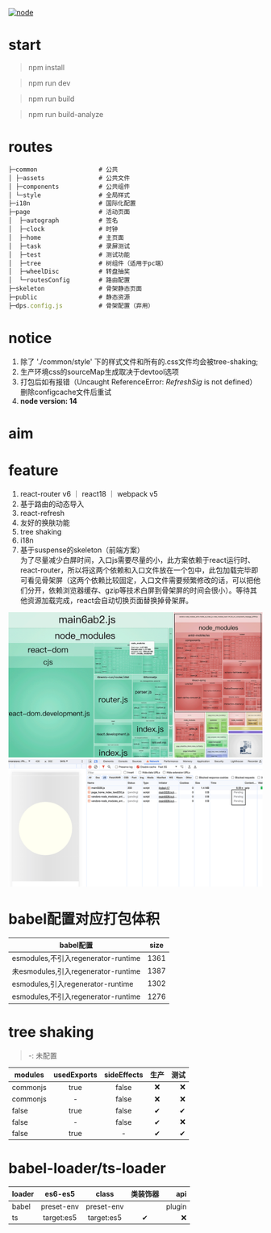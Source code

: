 [![node][node]][node-url]

# start
> npm install

> npm run dev

> npm run build

> npm run build-analyze

# routes
```javascript
├─common                 # 公共
│ ├─assets               # 公共文件
│ ├─components           # 公共组件
│ └─style                # 全局样式
├─i18n                   # 国际化配置
├─page                   # 活动页面
│  ├─autograph           # 签名
│  ├─clock               # 时钟
│  ├─home                # 主页面
│  ├─task                # 录屏测试
│  ├─test                # 测试功能
│  ├─tree                # 树组件（适用于pc端）
│  ├─wheelDisc           # 转盘抽奖
│  └─routesConfig        # 路由配置
├─skeleton               # 骨架静态页面
├─public                 # 静态资源
├─dps.config.js          # 骨架配置（弃用）
```

# notice
1. 除了 './common/style' 下的样式文件和所有的.css文件均会被tree-shaking;
2. 生产环境css的sourceMap生成取决于devtool选项
3. 打包后如有报错（Uncaught ReferenceError: $RefreshSig$ is not defined）删除configcache文件后重试
4. <b>node version: 14</b>

# aim

# feature
1. react-router v6 ｜ react18 ｜ webpack v5
2. 基于路由的动态导入
3. react-refresh
4. 友好的换肤功能
5. tree shaking
6. i18n
7. 基于suspense的skeleton（前端方案）<br />
为了尽量减少白屏时间，入口js需要尽量的小，此方案依赖于react运行时、react-router，所以将这两个依赖和入口文件放在一个包中，此包加载完毕即可看见骨架屏（这两个依赖比较固定，入口文件需要频繁修改的话，可以把他们分开，依赖浏览器缓存、gzip等技术白屏到骨架屏的时间会很小）。等待其他资源加载完成，react会自动切换页面替换掉骨架屏。
<img src="./public/reademe_split_chunk_detail.png">
<img src="./public/reademe_ display_skel.png">



# babel配置对应打包体积
babel配置|size
---|:--:
esmodules,不引入regenerator-runtime|1361
未esmodules,引入regenerator-runtime|1387
esmodules,引入regenerator-runtime|1302
esmodules,不引入regenerator-runtime|1276

# tree shaking

> -: 未配置

modules|usedExports|sideEffects|生产|测试
---|:--:|:--:|:--:|---:
commonjs|true|false|❌|❌
commonjs|-|false|❌|❌
false|true|false|✔|✔
false|-|false|✔|❌
false|true|-|✔|✔

# babel-loader/ts-loader

loader|es6-es5|class|类装饰器|api
---|:--:|:--:|:--:|---:
babel|preset-env|preset-env||plugin
ts|target:es5|target:es5|✔|❌

[node]: https://img.shields.io/badge/node-14-blue
[node-url]: https://nodejs.org
